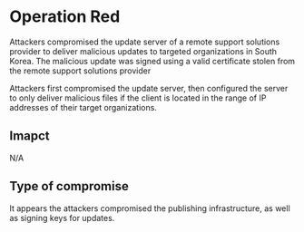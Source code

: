 # Operation Red

Attackers compromised the update server of a remote support solutions provider
to deliver malicious updates to targeted organizations in South Korea.
The malicious update was signed using a valid certificate
stolen from the remote support solutions provider

Attackers first compromised the update server,
then configured the server to only deliver malicious files if the client is
located in the range of IP addresses of their target organizations.


## Imapct

N/A

## Type of compromise

It appears the attackers compromised the publishing infrastructure,
as well as signing keys for updates.
